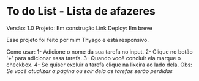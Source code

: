 # To do List - Lista de afazeres

Versão: 1.0
Projeto: Em construção
Link Deploy: Em breve

Esse projeto foi feito por mim Thyago e está responsivo.

Como usar: 
1- Adicione o nome da sua tarefa no input.
2- Clique no botão '+' para adicionar essa tarefa.
3- Quando você concluir ela marque o checkbox.
4- Se quiser excluir a tarefa clique na lixeira ao lado dela.
Obs: *Se você atualizar a página ou sair dela as tarefas serão perdidas*
